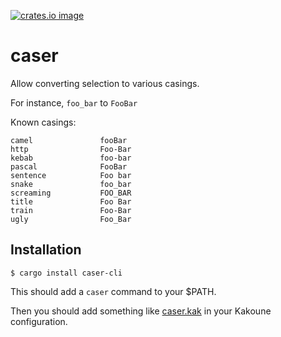 [![crates.io image](https://img.shields.io/crates/v/caser-cli.svg)](https://crates.io/crates/caser-cli)

# caser

Allow converting selection to various casings.

For instance, `foo_bar` to `FooBar`

Known casings:

```
camel               fooBar
http                Foo-Bar
kebab               foo-bar
pascal              FooBar
sentence            Foo bar
snake               foo_bar
screaming           FOO_BAR
title               Foo Bar
train               Foo-Bar
ugly                Foo_Bar
```

## Installation

```
$ cargo install caser-cli
```

This should add a `caser` command to your $PATH.

Then you should add something like [caser.kak](./caser.kak) in your Kakoune configuration.
